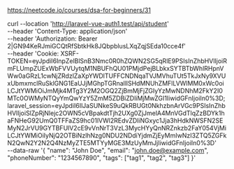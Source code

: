 https://neetcode.io/courses/dsa-for-beginners/31


curl --location 'http://laravel-vue-auth1.test/api/student' \
--header 'Content-Type: application/json' \
--header 'Authorization: Bearer 2|GN94KeRJmiGCQtRfSbtkHk8JQbpblusLXqZqjSEda10cce4f' \
--header 'Cookie: XSRF-TOKEN=eyJpdiI6InpZelBlSnB3Nmc0R0hZQWN2SG5qRlE9PSIsInZhbHVlIjoiRmFLUmpZUExWbFVVUytqM1NBUFhQU01PMjdPejBLbkxSYTBTbWhlRHpnVWw0aGRzL1cwNjZRdzlZaXpYWDlTUFFCNDNqaTVJMVhuTUt5TkJxNy9XVUxUbmxmclRuSklGNG1EaUJjMGhpTGRnalllSHdMNUhZMFlLVWlMM0xWc0oiLCJtYWMiOiJmMjk4MTg3Y2M2OGQ2ZjBmMjFjZGIyYzMwNDNhM2FkY2I0MTc0OWMyNTQyYmQwYzY5ZmM5ZDBiZDliMjMwZGI1IiwidGFnIjoiIn0%3D; laravel_session=eyJpdiI6IlJaSUNkeS9uQkRBUGt0NkhzbnArVGc9PSIsInZhbHVlIjoiSlZpRjNlejc2OWN5cVBpakdtTjh2UXg0ZjJmelA4MnVGdTlqZzBDYk1haFNHeG92UmQ0TFFaZS9hc01lVWl2REdvZDliNGxyc1Jja3hHdkNWSFN2SEMyN2JrVU9GYTBFUlV2cE9vVnNrT3VzL3MycHYyQnNRZnkzb2FaY054VjMiLCJtYWMiOiIyNjQ2OTBiNzlhNzg0NDU2NDdiYjdmZjEyMmIwNzI3ZTQ5ZGFkN2QwN2Y2N2Q4NzMyZTE5MTYyMGE3MzUyMmJjIiwidGFnIjoiIn0%3D' \
--data-raw '{
"name": "John Doe",
"email": "john.doe@example.com",
"phoneNumber": "1234567890",
"tags": ["tag1", "tag2", "tag3"]
}'